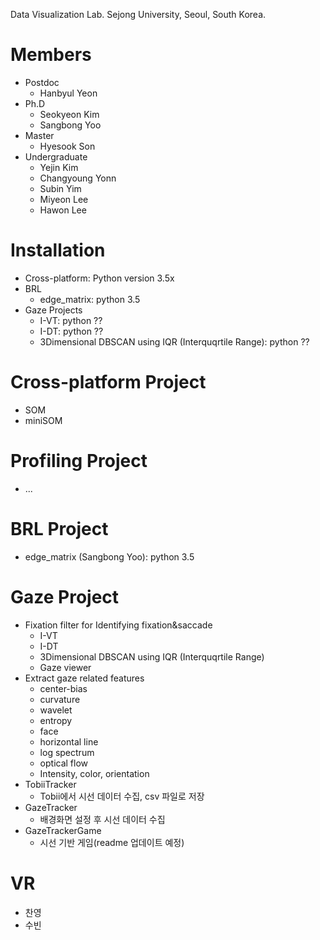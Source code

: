 Data Visualization Lab.
Sejong University,
Seoul, South Korea.

# Members
- Postdoc
  - Hanbyul Yeon
- Ph.D 
  - Seokyeon Kim
  - Sangbong Yoo
- Master
  - Hyesook Son
- Undergraduate
  - Yejin Kim
  - Changyoung Yonn
  - Subin Yim
  - Miyeon Lee
  - Hawon Lee


# Installation
- Cross-platform: Python version 3.5x
- BRL
  - edge_matrix: python 3.5
- Gaze Projects
  - I-VT: python ??
  - I-DT: python ??
  - 3Dimensional DBSCAN using IQR (Interquqrtile Range): python ??


# Cross-platform Project
- SOM
- miniSOM


# Profiling Project
- ...


# BRL Project
- edge_matrix (Sangbong Yoo): python 3.5


# Gaze Project
- Fixation filter for Identifying fixation&saccade
  - I-VT
  - I-DT
  - 3Dimensional DBSCAN using IQR (Interquqrtile Range)
  - Gaze viewer
- Extract gaze related features
  - center-bias
  - curvature
  - wavelet
  - entropy
  - face
  - horizontal line
  - log spectrum
  - optical flow
  - Intensity, color, orientation
- TobiiTracker
  - Tobii에서 시선 데이터 수집, csv 파일로 저장
- GazeTracker
  - 배경화면 설정 후 시선 데이터 수집
- GazeTrackerGame
  - 시선 기반 게임(readme 업데이트 예정)

# VR
- 찬영
- 수빈
